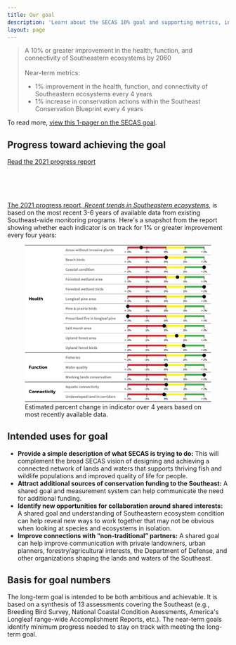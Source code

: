 ```yaml
---
title: Our goal
description: 'Learn about the SECAS 10% goal and supporting metrics, including underlying data and progress towards the goal.'
layout: page
---
```


<blockquote>A 10% or greater improvement in the health, function, and connectivity of Southeastern ecosystems by 2060<br><br>
Near-term metrics:<br>
<ul><li>1% improvement in the health, function, and connectivity of Southeastern ecosystems every 4 years</li>
<li>1% increase in conservation actions within the Southeast Conservation Blueprint every 4 years</li></ul>
</blockquote>

To read more, <a href="../pdf/SECAS-goal-1-pager.pdf">view this 1-pager on the SECAS goal</a>.

## Progress toward achieving the goal

<div class="call-to-action">
  <a href="../pdf/SECAS-goal-report-2021.pdf" target="_blank" title="Read the 2021 progress report">Read the 2021 progress report</a>
</div>
<br>
<br>
<br>
<br>

<a href="../pdf/SECAS-goal-report-2021.pdf">The 2021 progress report, *Recent trends in Southeastern ecosystems*</a>, is based on the most recent 3-6 years of available data from existing Southeast-wide monitoring programs. Here's a snapshot from the report showing whether each indicator is on track for 1% or greater improvement every four years:

<figure>
  <img src="./images/2021_indicatorconditionfigure.png" alt="Indicator scores from the report"/>
  <figcaption>Estimated percent change in indicator over 4 years based on most recently available data.</figcaption>
</figure>

## Intended uses for goal

- **Provide a simple description of what SECAS is trying to do:** This will complement the broad SECAS vision of designing and achieving a connected network of lands and waters that supports thriving fish and wildlife populations and improved quality of life for people.
- **Attract additional sources of conservation funding to the Southeast:** A shared goal and measurement system can help communicate the need for additional funding.
- **Identify new opportunities for collaboration around shared interests:** A shared goal and understanding of Southeastern ecosystem condition can help reveal new ways to work together that may not be obvious when looking at species and ecosystems in isolation.
- **Improve connections with “non-traditional” partners:** A shared goal can help improve communication with private landowners, urban planners, forestry/agricultural interests, the Department of Defense, and other organizations shaping the lands and waters of the Southeast.

## Basis for goal numbers

The long-term goal is intended to be both ambitious and achievable. It is based on a synthesis of 13 assessments covering the Southeast (e.g., Breeding Bird Survey, National Coastal Condition Asessments, America's Longleaf range-wide Accomplishment Reports, etc.). The near-term goals identify minimum progress needed to stay on track with meeting the long-term goal.
